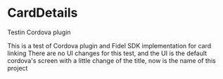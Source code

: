 # CardDetails
Testin Cordova plugin 

This is a test of Cordova plugin and Fidel SDK implementation for card linking 
There are no UI changes for this test, and the UI is the default cordova's screen with a little 
change of the title, now is the name of this project
